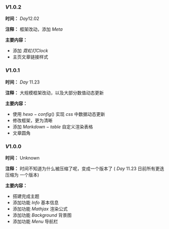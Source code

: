 ### $V1.0.2$

**时间：** $Day 12.02$

**注释：** 框架改动，添加 $Meta$

**主要内容：**

-  添加 $霓虹灯Clock$ 
-  主页文章链接样式



### $V 1.0.1$

**时间：** $Day~11.23$

**注释：** 大规模框架改动，以及大部分数值动态更新

**主要内容：**

- 使用 $hexo-config()$ 实现 $css$ 中数据动态更新
- 修改框架，更为清晰
- 添加 $Markdown - table$ 自定义渲染表格
- 文章圆角



### $V1.0.0$ 

**时间：** Unknown

**注释：** 时间不知道为什么被压缩了呢，变成一个版本了 ( $Day~11.23$ 日前所有更迭 压缩为 一个版本)

**主要内容：**

- 搭建完成主题
- 添加功能 $Info$ 基本信息
- 添加功能 $Mathjax$ 渲染公式
- 添加功能 $Background$ 背景图
- 添加功能 $Menu$ 导航栏

